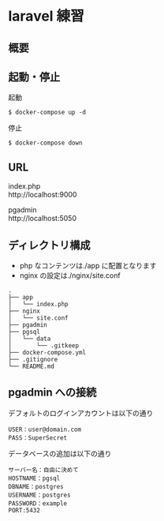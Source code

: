 # laravel 練習

## 概要

## 起動・停止

起動

```
$ docker-compose up -d
```

停止

```
$ docker-compose down
```

## URL

index.php  
http://localhost:9000

pgadmin  
http://localhost:5050

## ディレクトリ構成

- php なコンテンツは./app に配置となります
- nginx の設定は./nginx/site.conf

```
.
├── app
│   └── index.php
├── nginx
│   └── site.conf
├── pgadmin
├── pgsql
│   └── data
│       └── .gitkeep
├── docker-compose.yml
├── .gitignore
└── README.md
```

## pgadmin への接続

デフォルトのログインアカウントは以下の通り

```
USER：user@domain.com
PASS：SuperSecret
```

データベースの追加は以下の通り

```
サーバー名：自由に決めて
HOSTNAME：pgsql
DBNAME：postgres
USERNAME：postgres
PASSWORD：example
PORT:5432
```
